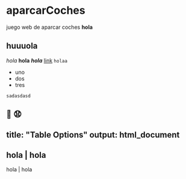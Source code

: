 # aparcarCoches
juego web de aparcar coches
__hola__
## huuuola
*hola*
**hola**
***hola***
[link](https://google.com)
`holaa`
- uno
- dos
- tres
```
sadasdasd
```
🥇 😧
---
title: "Table Options"
output: html_document
---
hola | hola
-----------
hola | hola